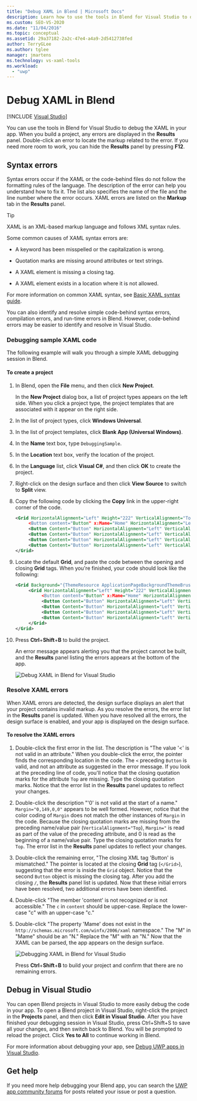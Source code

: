 ```yaml
---
title: "Debug XAML in Blend | Microsoft Docs"
description: Learn how to use the tools in Blend for Visual Studio to detect, debug, and resolve XAML errors in your app.
ms.custom: SEO-VS-2020
ms.date: "11/04/2016"
ms.topic: conceptual
ms.assetid: 29a37182-2a2c-47e4-a4a9-2d5412738fed
author: TerryGLee
ms.author: tglee
manager: jmartens
ms.technology: vs-xaml-tools
ms.workload:
  - "uwp"
---
```

# Debug XAML in Blend

 [!INCLUDE [Visual Studio](~/includes/applies-to-version/vs-windows-only.md)]

You can use the tools in Blend for Visual Studio to debug the XAML in your app. When you build a project, any errors are displayed in the **Results** panel. Double-click an error to locate the markup related to the error. If you need more room to work, you can hide the **Results** panel by pressing **F12**.

## Syntax errors

Syntax errors occur if the XAML or the code-behind files do not follow the formatting rules of the language. The description of the error can help you understand how to fix it. The list also specifies the name of the file and the line number where the error occurs. XAML errors are listed on the **Markup** tab in the **Results** panel.

> [!TIP]
> XAML is an XML-based markup language and follows XML syntax rules.

Some common causes of XAML syntax errors are:

- A keyword has been misspelled or the capitalization is wrong.

- Quotation marks are missing around attributes or text strings.

- A XAML element is missing a closing tag.

- A XAML element exists in a location where it is not allowed.

For more information on common XAML syntax, see [Basic XAML syntax guide](/windows/uwp/xaml-platform/xaml-syntax-guide).

You can also identify and resolve simple code-behind syntax errors, compilation errors, and run-time errors in Blend. However, code-behind errors may be easier to identify and resolve in Visual Studio.

### Debugging sample XAML code

The following example will walk you through a simple XAML debugging session in Blend.

#### To create a project

1. In Blend, open the **File** menu, and then click **New Project**.

    In the **New Project** dialog box, a list of project types appears on the left side. When you click a project type, the project templates that are associated with it appear on the right side.

2. In the list of project types, click **Windows Universal**.

3. In the list of project templates, click **Blank App (Universal Windows)**.

4. In the **Name** text box, type `DebuggingSample`.

5. In the **Location** text box, verify the location of the project.

6. In the **Language** list, click **Visual C#**, and then click **OK** to create the project.

7. Right-click on the design surface and then click **View Source** to switch to **Split** view.

8. Copy the following code by clicking the **Copy** link in the upper-right corner of the code.

   ```xml
   <Grid HorizontalAlignment="Left" Height="222" VerticalAlignment="Top>
        <Button content="Button" x:Mame="Home" HorizontalAlignment="Left" VerticalAlignment="Top"/>
        <Button Content="Button" HorizontalAlignment="Left" VerticalAlignment="Top" Margin="0,38,0,0">
        <Button Content="Button" HorizontalAlignment="Left" VerticalAlignment="Top" Margin="0,75,0,0"/>
        <Button Content="Button" HorizontalAlignment="Left" VerticalAlignment="Top" Margin="0,112,0,0"/>
        <Button Content="Button" HorizontalAlignment="Left" VerticalAlignment="Top Margin="0,149,0,0"/>
   </Grid>
   ```

9. Locate the default **Grid**, and paste the code between the opening and closing **Grid** tags. When you're finished, your code should look like the following:

    ```xml
    <Grid Background="{ThemeResource ApplicationPageBackgroundThemeBrush}">
         <Grid HorizontalAlignment="Left" Height="222" VerticalAlignment="Top>
              <Button content="Button" x:Mame="Home" HorizontalAlignment="Left" VerticalAlignment="Top"/>
              <Button Content="Button" HorizontalAlignment="Left" VerticalAlignment="Top" Margin="0,38,0,0">
              <Button Content="Button" HorizontalAlignment="Left" VerticalAlignment="Top" Margin="0,75,0,0"/>
              <Button Content="Button" HorizontalAlignment="Left" VerticalAlignment="Top" Margin="0,112,0,0"/>
              <Button Content="Button" HorizontalAlignment="Left" VerticalAlignment="Top Margin="0,149,0,0"/>
         </Grid>
    </Grid>
    ```

10. Press **Ctrl**+**Shift**+**B** to build the project.

    An error message appears alerting you that the project cannot be built, and the **Results** panel listing the errors appears at the bottom of the app.

    ![Debug XAML in Blend for Visual Studio](../debugger/media/blend_debugxaml_xaml.png "blend_debugXAML_XAML")

### Resolve XAML errors

When XAML errors are detected, the design surface displays an alert that your project contains invalid markup. As you resolve the errors, the error list in the **Results** panel is updated. When you have resolved all the errors, the design surface is enabled, and your app is displayed on the design surface.

#### To resolve the XAML errors

1. Double-click the first error in the list. The description is "The value '<' is not valid in an attribute." When you double-click the error, the pointer finds the corresponding location in the code. The `<` preceding `Button` is valid, and not an attribute as suggested in the error message. If you look at the preceding line of code, you'll notice that the closing quotation marks for the attribute `Top` are missing. Type the closing quotation marks. Notice that the error list in the **Results** panel updates to reflect your changes.

2. Double-click the description "'0' is not valid at the start of a name." `Margin="0,149,0,0"` appears to be well formed. However, notice that the color coding of `Margin` does not match the other instances of `Margin` in the code. Because the closing quotation marks are missing from the preceding name/value pair (`VerticalAlignment="Top`), `Margin="` is read as part of the value of the preceding attribute, and 0 is read as the beginning of a name/value pair. Type the closing quotation marks for `Top`. The error list in the **Results** panel updates to reflect your changes.

3. Double-click the remaining error, "The closing XML tag 'Button' is mismatched." The pointer is located at the closing **Grid** tag (`</Grid>`), suggesting that the error is inside the `Grid` object. Notice that the second `Button` object is missing the closing tag. After you add the closing `/`, the **Results** panel list is updated. Now that these initial errors have been resolved, two additional errors have been identified.

4. Double-click "The member 'content' is not recognized or is not accessible." The `c` in `content` should be upper-case. Replace the lower-case "c" with an upper-case "c."

5. Double-click "The property 'Mame' does not exist in the `http://schemas.microsoft.com/winfx/2006/xaml` namespace." The "M" in "Mame" should be an "N." Replace the "M" with an "N." Now that the XAML can be parsed, the app appears on the design surface.

    ![Debugging XAML in Blend for Visual Studio](../debugger/media/blend_debugartboard_xaml.png "blend_debugArtboard_XAML")

    Press **Ctrl**+**Shift**+**B** to build your project and confirm that there are no remaining errors.

## Debug in Visual Studio

You can open Blend projects in Visual Studio to more easily debug the code in your app. To open a Blend project in Visual Studio, right-click the project in the **Projects** panel, and then click **Edit in Visual Studio**. After you have finished your debugging session in Visual Studio, press Ctrl+Shift+S to save all your changes, and then switch back to Blend. You will be prompted to reload the project. Click **Yes to All** to continue working in Blend.

For more information about debugging your app, see [Debug UWP apps in Visual Studio](../debugger/debugging-windows-store-and-windows-universal-apps.md).

## Get help

If you need more help debugging your Blend app, you can search the [UWP app community forums](https://social.msdn.microsoft.com/Forums/windowsapps/home?category=windowsapps) for posts related your issue or post a question.
